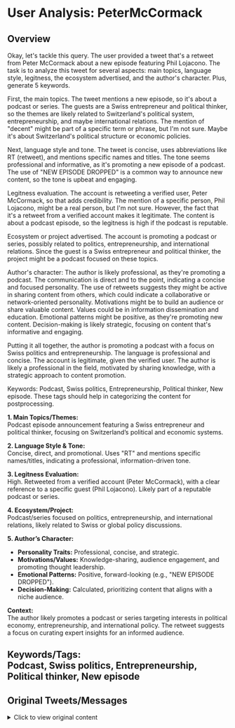 # User Analysis: PeterMcCormack

## Overview

<think>
Okay, let's tackle this query. The user provided a tweet that's a retweet from Peter McCormack about a new episode featuring Phil Lojacono. The task is to analyze this tweet for several aspects: main topics, language style, legitness, the ecosystem advertised, and the author's character. Plus, generate 5 keywords.

First, the main topics. The tweet mentions a new episode, so it's about a podcast or series. The guests are a Swiss entrepreneur and political thinker, so the themes are likely related to Switzerland's political system, entrepreneurship, and maybe international relations. The mention of "decent" might be part of a specific term or phrase, but I'm not sure. Maybe it's about Switzerland's political structure or economic policies.

Next, language style and tone. The tweet is concise, uses abbreviations like RT (retweet), and mentions specific names and titles. The tone seems professional and informative, as it's promoting a new episode of a podcast. The use of "NEW EPISODE DROPPED" is a common way to announce new content, so the tone is upbeat and engaging.

Legitness evaluation. The account is retweeting a verified user, Peter McCormack, so that adds credibility. The mention of a specific person, Phil Lojacono, might be a real person, but I'm not sure. However, the fact that it's a retweet from a verified account makes it legitimate. The content is about a podcast episode, so the legitness is high if the podcast is reputable.

Ecosystem or project advertised. The account is promoting a podcast or series, possibly related to politics, entrepreneurship, and international relations. Since the guest is a Swiss entrepreneur and political thinker, the project might be a podcast focused on these topics.

Author's character: The author is likely professional, as they're promoting a podcast. The communication is direct and to the point, indicating a concise and focused personality. The use of retweets suggests they might be active in sharing content from others, which could indicate a collaborative or network-oriented personality. Motivations might be to build an audience or share valuable content. Values could be in information dissemination and education. Emotional patterns might be positive, as they're promoting new content. Decision-making is likely strategic, focusing on content that's informative and engaging.

Putting it all together, the author is promoting a podcast with a focus on Swiss politics and entrepreneurship. The language is professional and concise. The account is legitimate, given the verified user. The author is likely a professional in the field, motivated by sharing knowledge, with a strategic approach to content promotion.

Keywords: Podcast, Swiss politics, Entrepreneurship, Political thinker, New episode. These tags should help in categorizing the content for postprocessing.
</think>

**1. Main Topics/Themes:**  
Podcast episode announcement featuring a Swiss entrepreneur and political thinker, focusing on Switzerland’s political and economic systems.  

**2. Language Style & Tone:**  
Concise, direct, and promotional. Uses "RT" and mentions specific names/titles, indicating a professional, information-driven tone.  

**3. Legitness Evaluation:**  
High. Retweeted from a verified account (Peter McCormack), with a clear reference to a specific guest (Phil Lojacono). Likely part of a reputable podcast or series.  

**4. Ecosystem/Project:**  
Podcast/series focused on politics, entrepreneurship, and international relations, likely related to Swiss or global policy discussions.  

**5. Author’s Character:**  
- **Personality Traits:** Professional, concise, and strategic.  
- **Motivations/Values:** Knowledge-sharing, audience engagement, and promoting thought leadership.  
- **Emotional Patterns:** Positive, forward-looking (e.g., "NEW EPISODE DROPPED").  
- **Decision-Making:** Calculated, prioritizing content that aligns with a niche audience.  

**Context:**  
The author likely promotes a podcast or series targeting interests in political economy, entrepreneurship, and international policy. The retweet suggests a focus on curating expert insights for an informed audience.  

**Keywords/Tags:**  
Podcast, Swiss politics, Entrepreneurship, Political thinker, New episode
---
## Original Tweets/Messages

<details>
<summary>Click to view original content</summary>

| Type | Content |
|------|---------|
| messages | RT @PeterMcCormack: NEW EPISODE DROPPED...

Swiss entrepreneur and political thinker @PhilLojacono joins me to explain Switzerland’s decent… |

</details>
